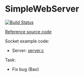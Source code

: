 # SimpleWebServer

[![Build Status](https://travis-ci.org/1412661/SimpleWebServer.svg?branch=master)](https://travis-ci.org/1412661/SimpleWebServer)

[Reference source code](http://blog.abhijeetr.com/2010/04/very-simple-http-server-writen-in-c.html)

Socket example code:
* Server: [server.c](http://www.linuxhowtos.org/data/6/server.c)

Task:
* Fix bug (Bao)
